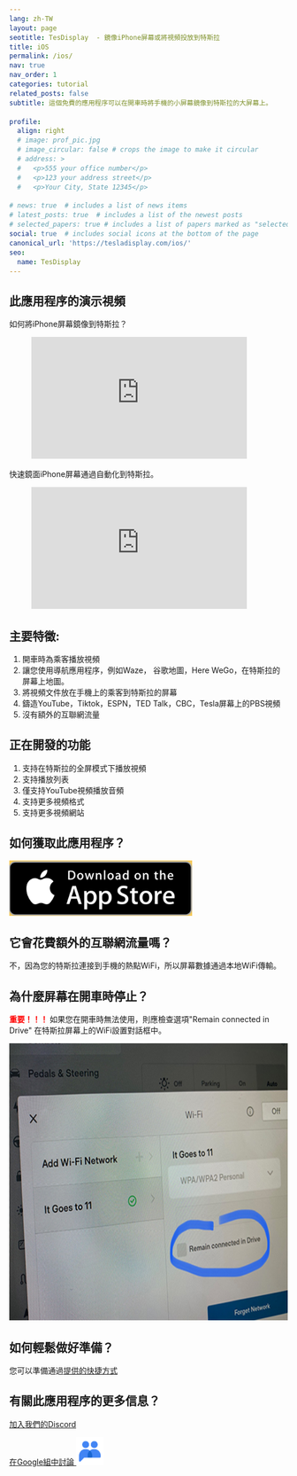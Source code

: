 ```yaml
---
lang: zh-TW
layout: page
seotitle: TesDisplay  - 鏡像iPhone屏幕或將視頻投放到特斯拉
title: iOS
permalink: /ios/
nav: true
nav_order: 1
categories: tutorial
related_posts: false
subtitle: 這個免費的應用程序可以在開車時將手機的小屏幕鏡像到特斯拉的大屏幕上。

profile:
  align: right
  # image: prof_pic.jpg
  # image_circular: false # crops the image to make it circular
  # address: >
  #   <p>555 your office number</p>
  #   <p>123 your address street</p>
  #   <p>Your City, State 12345</p>

# news: true  # includes a list of news items
# latest_posts: true  # includes a list of the newest posts
# selected_papers: true # includes a list of papers marked as "selected={true}"
social: true  # includes social icons at the bottom of the page
canonical_url: 'https://tesladisplay.com/ios/'
seo:
  name: TesDisplay
---
```

## 此應用程序的演示視頻
如何將iPhone屏幕鏡像到特斯拉？
<!-- blank line -->
<figure class="video-container">
  <iframe width="390" height="220" src="https://www.youtube.com/embed/7gpRzQRM3uk" frameborder="0" allowfullscreen="true"> </iframe>
</figure>
<!-- blank line -->

快速鏡面iPhone屏幕通過自動化到特斯拉。
<!-- blank line -->
<figure class="video-container">
  <iframe width="390" height="220" src="https://www.youtube.com/embed/RuW6pdcY930" frameborder="0" allowfullscreen="true"> </iframe>
</figure>
<!-- blank line -->

## 主要特徵:
1. 開車時為乘客播放視頻
2. 讓您使用導航應用程序，例如Waze， 谷歌地圖，Here WeGo，在特斯拉的屏幕上地圖。
3. 將視頻文件放在手機上的乘客到特斯拉的屏幕
4. 鑄造YouTube，Tiktok，ESPN，TED Talk，CBC，Tesla屏幕上的PBS視頻
5. 沒有額外的互聯網流量

## 正在開發的功能
1. 支持在特斯拉的全屏模式下播放視頻
2. 支持播放列表
3. 僅支持YouTube視頻播放音頻
4. 支持更多視頻格式
5. 支持更多視頻網站

## 如何獲取此應用程序？
<a id ="appstore" href ="https://apps.apple.com/app/TesDisplay/id6469987744">
<img src="/assets/img/app-store-badge.png" height="100px">
</a>

## 它會花費額外的互聯網流量嗎？
不，因為您的特斯拉連接到手機的熱點WiFi，所以屏幕數據通過本地WiFi傳輸。

## 為什麼屏幕在開車時停止？
<p><span style="color: red"> <b>重要！！！ </b></span>如果您在開車時無法使用，則應檢查選項"Remain connected in Drive" 在特斯拉屏幕上的WiFi設置對話框中。</p>
<img src="/assets/img/wifi-connected.jpg" height="500px"></a>

## 如何輕鬆做好準備？
<p>您可以準備通過<a href =自動鏡像"/tesconnect_shortcut">提供的快捷方式</a> </p>

## 有關此應用程序的更多信息？
<p> <a href ="https://discord.gg/Tvbs9uWcN9" 目標="_blank">加入我們的Discord</a> </p>
<p> <a href ="https://groups.google.com/g/tesla-display" 目標="_blank">在Google組中討論
<img src="/group.png" height=50px></a></p>

